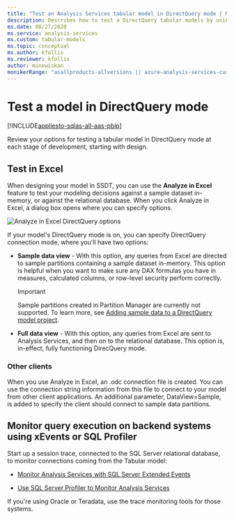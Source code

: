 ```yaml
---
title: "Test an Analysis Services tabular model in DirectQuery mode | Microsoft Docs"
description: Describes how to test a DirectQuery tabular models by using Analyse in Excel.
ms.date: 08/27/2020
ms.service: analysis-services
ms.custom: tabular-models
ms.topic: conceptual
ms.author: kfollis
ms.reviewer: kfollis
author: minewiskan
monikerRange: "asallproducts-allversions || azure-analysis-services-current || power-bi-premium-current || >= sql-analysis-services-2016"
---
```

# Test a model in DirectQuery mode

[!INCLUDE[appliesto-sqlas-all-aas-pbip](../includes/appliesto-sqlas-all-aas-pbip.md)]

Review your options for testing a tabular model in DirectQuery mode at each stage of development, starting with design.  
  
## Test in Excel
  
 When designing your model in SSDT, you can use the **Analyze in Excel** feature to test your modeling decisions against a sample dataset in-memory, or against the relational database.  When you click Analyze in Excel, a dialog box opens where you can specify options.

 ![Analyze in Excel DirectQuery options](../../analysis-services/tabular-models/media/analyze-in-excel-directquery-options.png)

 If your model's DirectQuery mode is on, you can specify DirectQuery connection mode, where you'll have two options:

- **Sample data view** - With this option, any queries from Excel are directed to sample partitions containing a sample dataset in-memory. This option is helpful when you want to make sure any DAX formulas you have in measures, calculated columns, or row-level security perform correctly.
    > [!IMPORTANT]
    > Sample partitions created in Partition Manager are currently not supported. To learn more, see [Adding sample data to a DirectQuery model project](directquery-mode-ssas-tabular.md#adding-sample-data-to-a-directquery-model-project).

- **Full data view** - With this option, any queries from Excel are sent to Analysis Services, and then on to the relational database. This option is, in-effect, fully functioning DirecQuery mode.

### Other clients

 When you use Analyze in Excel, an .odc connection file is created. You can use the connection string information from this file to connect to your model from other client applications. An additional parameter, DataView=Sample, is added to specify the client should connect to sample data partitions.  
  
## Monitor query execution on backend systems using xEvents or SQL Profiler

 Start up a session trace, connected to the SQL Server relational database, to monitor connections coming from the Tabular model:  
  
- [Monitor Analysis Services with SQL Server Extended Events](../../analysis-services/instances/monitor-analysis-services-with-sql-server-extended-events.md)  
  
- [Use SQL Server Profiler to Monitor Analysis Services](../../analysis-services/instances/use-sql-server-profiler-to-monitor-analysis-services.md)  
  
If you're using Oracle or Teradata, use the trace monitoring tools for those systems.  
